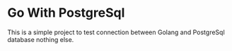 # Go With PostgreSql
This is a simple project to test connection between Golang and PostgreSql database nothing else.
